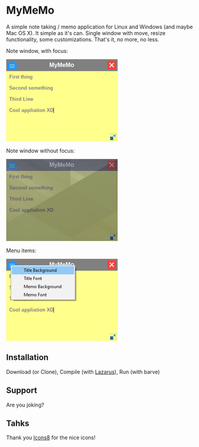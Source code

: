 # MyMeMo

A simple note taking / memo application for Linux and Windows (and maybe Mac OS X). It simple as it's can. Single window with move, resize functionality, some customizations. That's it, no more, no less.

Note window, with focus:

![focus](doc/2_focused.png)

Note window without focus:

![no focus](doc/1_unfocused.png)

Menu items:

![menu](doc/3_menu.png)

## Installation

Download (or Clone), Compile (with [Lazarus](https://www.lazarus-ide.org/)), Run (with barve)

## Support

Are you joking?

## Tahks

Thank you [Icons8](https://icons8.com/) for the nice icons!
